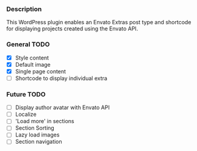 ### Description

This WordPress plugin enables an Envato Extras post type and shortcode for displaying projects created using the Envato API.

### General TODO

- [x] Style content
- [x] Default image
- [x] Single page content
- [ ] Shortcode to display individual extra

### Future TODO
- [ ] Display author avatar with Envato API
- [ ] Localize
- [ ] 'Load more' in sections
- [ ] Section Sorting
- [ ] Lazy load images
- [ ] Section navigation

